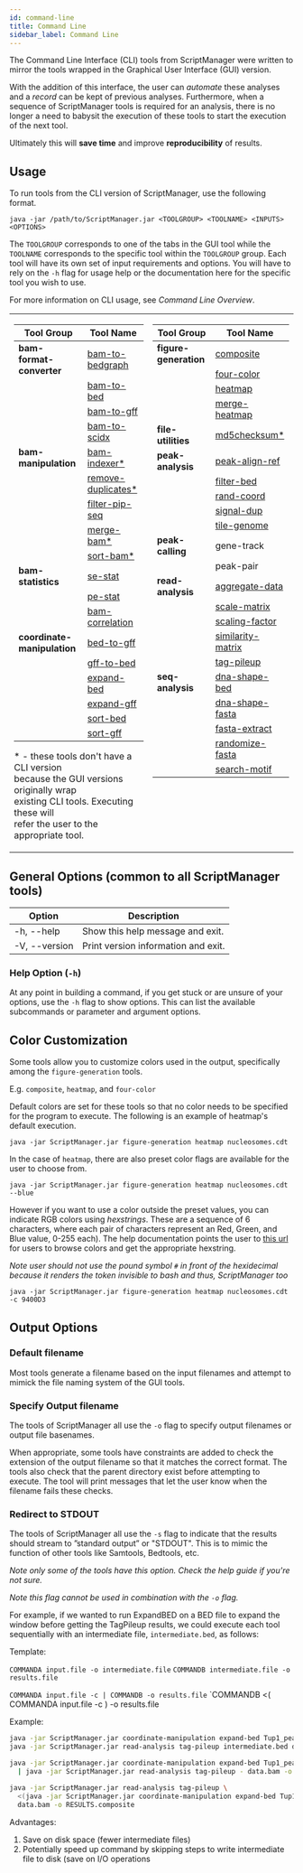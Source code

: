 ```yaml
---
id: command-line
title: Command Line
sidebar_label: Command Line
---
```


The Command Line Interface (CLI) tools from ScriptManager were written to mirror the tools wrapped in the Graphical User Interface (GUI) version.

With the addition of this interface, the user can *automate* these analyses and a *record* can be kept of previous analyses. Furthermore, when a sequence of ScriptManager tools is required for an analysis, there is no longer a need to babysit the execution of these tools to start the execution of the next tool.

Ultimately this will **save time** and improve **reproducibility** of results.

## Usage

To run tools from the CLI version of ScriptManager, use the following format.

`java -jar /path/to/ScriptManager.jar <TOOLGROUP> <TOOLNAME> <INPUTS> <OPTIONS>`

The `TOOLGROUP` corresponds to one of the tabs in the GUI tool while the `TOOLNAME` corresponds to the specific tool within the `TOOLGROUP` group. Each tool will have its own set of input requirements and options. You will have to rely on the `-h` flag for usage help or the documentation here for the specific tool you wish to use.

For more information on CLI usage, see *Command Line Overview*.

<table>
<tr valign="top"><td>

| Tool Group  | Tool Name |
| ------------- | ------------- |
| **bam-format-converter** | [bam-to-bedgraph](https://github.com/CEGRcode/scriptmanager/wiki/BAM-Format-Converter#bam-to-bedgraph) |
| | [bam-to-bed](https://github.com/CEGRcode/scriptmanager/wiki/BAM-Format-Converter#bam-to-bed) |
| | [bam-to-gff](https://github.com/CEGRcode/scriptmanager/wiki/BAM-Format-Converter#bam-to-gff) |
| | [bam-to-scidx](https://github.com/CEGRcode/scriptmanager/wiki/BAM-Format-Converter#bam-to-scidx) |
| **bam-manipulation** | [bam-indexer\*](https://github.com/CEGRcode/scriptmanager/wiki/BAM-Manipulation#bam-indexer) |
| | [remove-duplicates\*](https://github.com/CEGRcode/scriptmanager/wiki/BAM-Manipulation#remove-duplicates) |
| | [filter-pip-seq](https://github.com/CEGRcode/scriptmanager/wiki/BAM-Manipulation#filter-pip-seq) |
| | [merge-bam\*](https://github.com/CEGRcode/scriptmanager/wiki/BAM-Manipulation#merge-bam) |
| | [sort-bam\*](https://github.com/CEGRcode/scriptmanager/wiki/BAM-Manipulation#sort-bam) |
| **bam-statistics** | [se-stat](https://github.com/CEGRcode/scriptmanager/wiki/BAM-Statistics#se-stat) |
| | [pe-stat](https://github.com/CEGRcode/scriptmanager/wiki/BAM-Statistics#pe-stat) |
| | [bam-correlation](https://github.com/CEGRcode/scriptmanager/wiki/BAM-Statistics#bam-correlation) |
| **coordinate-manipulation** | [bed-to-gff](https://github.com/CEGRcode/scriptmanager/wiki/Coordinate-Manipulation#bed-to-gff) |
| | [gff-to-bed](https://github.com/CEGRcode/scriptmanager/wiki/Coordinate-Manipulation#gff-to-bed) |
| | [expand-bed](https://github.com/CEGRcode/scriptmanager/wiki/Coordinate-Manipulation#expand-bed) |
| | [expand-gff](https://github.com/CEGRcode/scriptmanager/wiki/Coordinate-Manipulation#expand-gff) |
| | [sort-bed](https://github.com/CEGRcode/scriptmanager/wiki/Coordinate-Manipulation#sort-bed) |
| | [sort-gff](https://github.com/CEGRcode/scriptmanager/wiki/Coordinate-Manipulation#sort-gff) |

\* - these tools don't have a CLI version\
because the GUI versions originally wrap\
existing CLI tools. Executing these will\
refer the user to the appropriate tool.

</td><td>

| Tool Group  | Tool Name |
| ------------- | ------------- |
| **figure-generation** | [composite](https://github.com/CEGRcode/scriptmanager/wiki/Figure-Generation#composite) |
| | [four-color](https://github.com/CEGRcode/scriptmanager/wiki/Figure-Generation#four-color) |
| | [heatmap](https://github.com/CEGRcode/scriptmanager/wiki/Figure-Generation#heatmap) |
| | [merge-heatmap](https://github.com/CEGRcode/scriptmanager/wiki/Figure-Generation#merge-heatmap) |
| **file-utilities** | [md5checksum\*](https://github.com/CEGRcode/scriptmanager/wiki/File-Utilities#md5checksum) |
| **peak-analysis** | [peak-align-ref](https://github.com/CEGRcode/scriptmanager/wiki/Peak-Analysis#peak-align-ref) |
| | [filter-bed](https://github.com/CEGRcode/scriptmanager/wiki/Peak-Analysis#filter-bed) |
| | [rand-coord](https://github.com/CEGRcode/scriptmanager/wiki/Peak-Analysis#rand-coord) |
| | [signal-dup](https://github.com/CEGRcode/scriptmanager/wiki/Peak-Analysis#signal-dup) |
| | [tile-genome](https://github.com/CEGRcode/scriptmanager/wiki/Peak-Analysis#tile-genome) |
| **peak-calling** | gene-track |
| | peak-pair |
| **read-analysis** | [aggregate-data](https://github.com/CEGRcode/scriptmanager/wiki/Read-Analysis#aggregate-data) |
| | [scale-matrix](https://github.com/CEGRcode/scriptmanager/wiki/Read-Analysis#scale-matrix) |
| | [scaling-factor](https://github.com/CEGRcode/scriptmanager/wiki/Read-Analysis#scaling-factor) |
| | [similarity-matrix](https://github.com/CEGRcode/scriptmanager/wiki/Read-Analysis#similarity-matrix-suspended) |
| | [tag-pileup](https://github.com/CEGRcode/scriptmanager/wiki/Read-Analysis#tag-pileup) |
| **seq-analysis** | [dna-shape-bed](https://github.com/CEGRcode/scriptmanager/wiki/Sequence-Analysis#dna-shape-bed) |
| | [dna-shape-fasta](https://github.com/CEGRcode/scriptmanager/wiki/Sequence-Analysis#dna-shape-fasta) |
| | [fasta-extract](https://github.com/CEGRcode/scriptmanager/wiki/Sequence-Analysis#fasta-extract) |
| | [randomize-fasta](https://github.com/CEGRcode/scriptmanager/wiki/Sequence-Analysis#randomize-fasta) |
| | [search-motif](https://github.com/CEGRcode/scriptmanager/wiki/Sequence-Analysis#search-motif) |

</td></tr>
</table>

## General Options (common to all ScriptManager tools)

| Option | Description |
| ------ | ----------- |
| -h, --help | Show this help message and exit. |
| -V, --version | Print version information and exit. |



### Help Option (`-h`)

At any point in building a command, if you get stuck or are unsure of your options, use the `-h` flag to show options. This can list the available subcommands or parameter and argument options.


## Color Customization

Some tools allow you to customize colors used in the output, specifically among the `figure-generation` tools.

E.g. `composite`, `heatmap`, and `four-color`

Default colors are set for these tools so that no color needs to be specified for the program to execute. The following is an example of heatmap's default execution.

`java -jar ScriptManager.jar figure-generation heatmap nucleosomes.cdt `

In the case of `heatmap`, there are also preset color flags are available for the user to choose from.

`java -jar ScriptManager.jar figure-generation heatmap nucleosomes.cdt --blue`

However if you want to use a color outside the preset values, you can indicate RGB colors using _hexstrings_. These are a sequence of 6 characters, where each pair of characters represent an Red, Green, and Blue value, 0-255 each). The help documentation points the user to [this url](http://www.javascripter.net/faq/rgbtohex.htm) for users to browse colors and get the appropriate hexstring.

_Note user should not use the pound symbol `#` in front of the hexidecimal because it renders the token invisible to bash and thus, ScriptManager too_

`java -jar ScriptManager.jar figure-generation heatmap nucleosomes.cdt -c 9400D3`


## Output Options

### Default filename
Most tools generate a filename based on the input filenames and attempt to mimick the file naming system of the GUI tools.

### Specify Output filename
The tools of ScriptManager all use the `-o` flag to specify output filenames or output file basenames.

When appropriate, some tools have constraints are added to check the extension of the output filename so that it matches the correct format. The tools also check that the parent directory exist before attempting to execute. The tool will print messages that let the user know when the filename fails these checks.

### Redirect to STDOUT
The tools of ScriptManager all use the `-s` flag to indicate that the results should stream to ”standard output” or "STDOUT". This is to mimic the function of other tools like Samtools, Bedtools, etc.

_Note only some of the tools have this option. Check the help guide if you're not sure._

_Note this flag cannot be used in combination with the `-o` flag._

For example, if we wanted to run ExpandBED on a BED file to expand the window before getting the TagPileup results, we could execute each tool sequentially with an intermediate file, `intermediate.bed`, as follows:

Template:

`COMMANDA input.file -o intermediate.file`
`COMMANDB intermediate.file -o results.file`

`COMMANDA input.file -c | COMMANDB -o results.file`
`COMMANDB <( COMMANDA input.file -c ) -o results.file

Example:

```bash
java -jar ScriptManager.jar coordinate-manipulation expand-bed Tup1_peaks.bed -b 500 -o intermediate.bed
java -jar ScriptManager.jar read-analysis tag-pileup intermediate.bed data.bam -o RESULTS.composite
```

```bash
java -jar ScriptManager.jar coordinate-manipulation expand-bed Tup1_peaks.bed -b 500 -c \
  | java -jar ScriptManager.jar read-analysis tag-pileup - data.bam -o RESULTS.composite
```

```bash
java -jar ScriptManager.jar read-analysis tag-pileup \
  <(java -jar ScriptManager.jar coordinate-manipulation expand-bed Tup1_peaks.bed -b 500 -c) \
  data.bam -o RESULTS.composite
```

Advantages:
1. Save on disk space (fewer intermediate files)
2. Potentially speed up command by skipping steps to write intermediate file to disk (save on I/O operations
